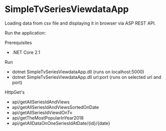 # SimpleTvSeriesViewdataApp
Loading data from csv file and displaying it in browser via ASP REST API.

Run the application:

Prerequisites
- .NET Core 2.1

Run
- dotnet SimpleTvSeriesViewdataApp.dll (runs on localhost:5000)
- dotnet SimpleTvSeriesViewdataApp.dll url:port (runs on selected url and port)

HttpGet's
- api/getAllSeriesIdAndViews
- api/getAllSeriesIdAndViewsSortedOnDate
- api/getAllSeriesIdViewdOnTv
- api/getTheMostPopularInYear2018
- api/getAllDataOnOneSeriesIdAtDate/{id}/{date}
